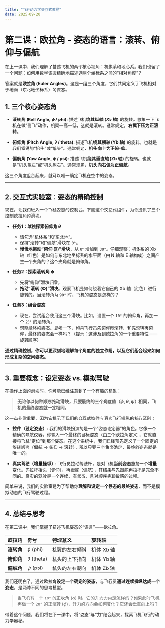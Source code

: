 ```yaml
---
title: "飞行动力学交互式教程"
date: 2025-09-20
---
```


# 第二课：欧拉角 - 姿态的语言：滚转、俯仰与偏航

在上一课中，我们理解了描述飞机的两个核心视角：机体系和地心系。我们也留了一个问题：如何用数学语言精确地描述这两个坐标系之间的“相对角度”？

答案就是**欧拉角 (Euler Angles)**。这是一组三个角度，它们共同定义了飞机相对于地面（东北地坐标系）的姿态。

## 1. 三个核心姿态角

*   **滚转角 (Roll Angle, $\phi$ / phi)**:
    描述飞机**绕其纵轴 (Xb 轴)** 的旋转。想象一下飞机在做“侧飞”动作，机翼一高一低，这就是滚转。通常规定，**右翼下压为正滚转**。

*   **俯仰角 (Pitch Angle, $\theta$ / theta)**:
    描述飞机**绕其横轴 (Yb 轴)** 的旋转。也就是我们常说的“抬头”或“低头”。通常规定，**机头向上为正俯-仰**。

*   **偏航角 (Yaw Angle, $\psi$ / psi)**:
    描述飞机**绕其垂直轴 (Zb 轴)** 的旋转。也就是“机头朝左”或“机头朝右”。通常规定，**机头向右偏为正偏航**。

这三个角度组合起来，就可以唯一确定飞机在空中的姿态。

---

## 2. 交互式实验室：姿态的精确控制

现在，让我们进入一个飞机姿态的控制台。下面这个交互式组件，为你提供了三个控制欧拉角的滑块。

*   **任务1：单独探索俯仰角 $\theta$**
    *   请勾选“机体系”和“东北地”。
    *   保持“滚转”和“偏航”滑块在 `0°`。
    *   **慢慢地拖动“俯仰 (θ)”滑块**，从 `0°` 增加到 `30°`。仔细观察：机体系的 Xb 轴（红色）是如何与东北地坐标系的水平面（由 N 轴和 E 轴构成）之间产生一个夹角的？这个夹角就是俯仰角。

*   **任务2：探索滚转角 $\phi$**
    *   先将“俯仰”滑块归零。
    *   **拖动“滚转 (Φ)”滑块**。观察飞机是如何绕着它自己的 Xb 轴（红色）进行旋转的。当滚转角为 `90°` 时，飞机的姿态是怎样的？

*   **任务3：组合姿态**
    *   现在，尝试组合使用这三个滑块。比如，设置一个 `10°` 的俯仰角，再加一个 `20°` 的滚转角。
    *   观察最终的姿态。思考一下，如果飞行员先俯仰再滚转，和先滚转再俯仰，最终的姿态会一样吗？（提示：这涉及到欧拉角的一个重要特性——旋转顺序）

**通过精确控制，你可以更深刻地理解每个角度的独立作用，以及它们组合起来如何形成复杂的空间姿态。**

<ACViewer>
  <AxesControl :systems="['body', 'ground']" />
  <EulerAnglesControl />
</ACViewer>

---

## 3. 重要概念：设定姿态 vs. 模拟驾驶

在操作上面的滑块时，你可能已经注意到了一个有趣的现象：

> **无论你以何种顺序拖动滑块，只要最终的三个角度值（$\phi,\theta,\psi$）相同，飞机的最终姿态就一定相同。**

这一点非常重要，因为它揭示了我们的交互式控件与真实飞行操纵的核心区别：

*   **控件（设定姿态）**: 我们的滑块扮演的是一个“姿态设定器”的角色。它像一个精确的导航仪器，你输入一个最终的目标姿态（由三个欧拉角定义），它就直接将飞机“定位”到那个姿态。在这个系统中，我们已经预先定义了一个固定的旋转顺序（偏航 -> 俯仰 -> 滚转），所以只要三个角度确定，最终的姿态就是唯一的。

*   **真实驾驶（增量操纵）**: 飞行员拉动驾驶杆，是对飞机**当前姿态**施加一个**增量**变化。先拉杆抬头（俯仰），再蹬舵（偏航），其结果与先蹬舵再拉杆是完全不同的。真实的驾驶是一个连续、有状态、且对顺序极其敏感的过程。

简单来说，我们的实验室是为了帮助你**理解和设定一个静态的最终姿态**，而不是模拟动态的飞行驾驶过程。

---

## 4. 总结与思考

在第二课中，我们掌握了描述飞机姿态的“语言”——欧拉角。

| 欧拉角 | 符号 | 物理意义 | 旋转轴 |
| :--- | :--- | :--- | :--- |
| **滚转角** | $\phi$ (phi) | 机翼的左右倾斜 | 机体 Xb 轴 |
| **俯仰角** | $\theta$ (theta) | 机头的上下指向 | 机体 Yb 轴 |
| **偏航角** | $\psi$ (psi) | 机头的左右朝向 | 机体 Zb 轴 |

我们还明白了，通过欧拉角**设定一个确定的姿态**，与飞行员**通过连续操纵达成一个姿态**，是两种不同的思考模型。

> 当飞机有一个 `10°` 的正攻角 ($\alpha$) 时，它的升力方向是怎样的？如果此时飞机再做一个 `20°` 的正滚转 ($\phi$)，升力的方向会如何变化？它还会垂直向上吗？

带着这个问题，我们将在下一课中，将“姿态”与“力”结合起来，探索飞机飞行的动力学奥秘。